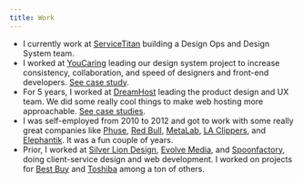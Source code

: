 ```yaml
---
title: Work
---
```


- I currently work at [ServiceTitan](http://servicetitan.com) building a Design Ops and Design System team.
- I worked at [YouCaring](http://youcaring.com) leading our design system project to increase consistency, collaboration, and speed of designers and front-end developers. [See case study](http://mattfelten.com/work/youcaring/).
- For 5 years, I worked at [DreamHost](http://dreamhost.com) leading the product design and UX team. We did some really cool things to make web hosting more approachable. [See case studies](http://mattfelten.com/work/dreamhost/).
- I was self-employed from 2010 to 2012 and got to work with some really great companies like [Phuse](http://phuse.ca), [Red Bull](http://redbull.com), [MetaLab](http://metalab.co), [LA Clippers](http://metalab.co), and [Elephantik](http://elephantik.com). It was a fun couple of years.
- Prior, I worked at [Silver Lion Design](http://silverliondesign.com), [Evolve Media](http://evolvemedia.com), and [Spoonfactory](http://spoonfactory.com), doing client-service design and web development. I worked on projects for [Best Buy](http://bestbuy.com) and [Toshiba](http://toshiba.com) among a ton of others.
